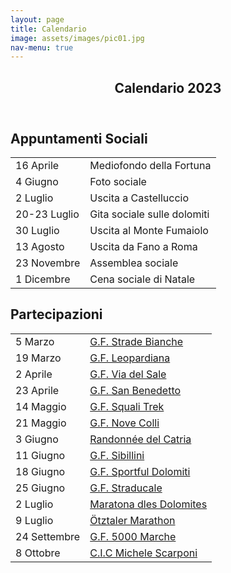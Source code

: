 ```yaml
---
layout: page
title: Calendario
image: assets/images/pic01.jpg
nav-menu: true
---
```


<!-- Main -->
<div id="main" class="alt">

<!-- One -->
<section id="one">
  <div class="inner">
    <header class="major">
      <h1>Calendario 2023</h1>
    </header>
    <div class="row">
      <div class="6u 12u$(small)">
        <h2>Appuntamenti Sociali</h2>
        <div class="table-wrapper">
          <table class="alt">
            <tbody>
              <tr>
                <td>16 Aprile</td>
                <td>Mediofondo della Fortuna</td>
              </tr>
              <tr>
                <td>4 Giugno</td>
                <td>Foto sociale</td>
              </tr>
              <tr>
                <td>2 Luglio</td>
                <td>Uscita a Castelluccio</td>
              </tr>
              <tr>
                <td>20-23 Luglio</td>
                <td>Gita sociale sulle dolomiti</td>
              </tr>
              <tr>
                <td>30 Luglio</td>
                <td>Uscita al Monte Fumaiolo</td>
              </tr>
              <tr>
                <td>13 Agosto</td>
                <td>Uscita da Fano a Roma</td>
              </tr>
              <tr>
                <td>23 Novembre</td>
                <td>Assemblea sociale</td>
              </tr>
              <tr>
                <td>1 Dicembre</td>
                <td>Cena sociale di Natale</td>
              </tr>
            </tbody>
          </table>
        </div>
      </div>
      <div class="6u$ 12u$(small)">
        <h2>Partecipazioni</h2>
        <div class="table-wrapper">
          <table class="alt">
            <tbody>
              <tr>
                <td>5 Marzo</td>
                <td><a href="https://gfstradebianche.it/" target="_blank">G.F. Strade Bianche</a></td>
              </tr>
              <tr>
                <td>19 Marzo</td>
                <td><a href="http://www.fondoleopardiana.com/" target="_blank">G.F. Leopardiana</a></td>
              </tr>
              <tr>
                <td>2 Aprile</td>
                <td><a href="https://www.granfondoviadelsale.com/" target="_blank">G.F. Via del Sale</a></td>
              </tr>
              <tr>
                <td>23 Aprile</td>
                <td><a href="https://www.granfondosanbenedettodeltronto.it/" target="_blank">G.F. San Benedetto</a></td>
              </tr>
              <tr>
                <td>14 Maggio</td>
                <td><a href="https://www.granfondosquali.it/" target="_blank">G.F. Squali Trek</a></td>
              </tr>
              <tr>
                <td>21 Maggio</td>
                <td><a href="https://www.novecolli.it/" target="_blank">G.F. Nove Colli</a></td>
              </tr>
              <tr>
                <td>3 Giugno</td>
                <td><a href="https://www.facebook.com/profile.php?id=100075917361917" target="_blank">Randonnée del Catria</a></td>
              </tr>
              <tr>
                <td>11 Giugno</td>
                <td><a href="https://www.granfondodeisibillini.it/" target="_blank">G.F. Sibillini</a></td>
              </tr>
              <tr>
                <td>18 Giugno</td>
                <td><a href="https://www.sportfuldolomitirace.it/" target="_blank">G.F. Sportful Dolomiti</a></td>
              </tr>
              <tr>
                <td>25 Giugno</td>
                <td><a href="https://cicloducaleurbino.it/la-straducale/" target="_blank">G.F. Straducale</a></td>
              </tr>
              <tr>
                <td>2 Luglio</td>
                <td><a href="https://www.maratona.it/it/" target="_blank">Maratona dles Dolomites</a></td>
              </tr>
              <tr>
                <td>9 Luglio</td>
                <td><a href="https://www.oetztaler-radmarathon.com/it/home.html" target="_blank">Ötztaler Marathon</a></td>
              </tr>
              <tr>
                <td>24 Settembre</td>
                <td><a href="https://www.5milamarche.com/" target="_blank">G.F. 5000 Marche</a></td>
              </tr>
              <tr>
                <td>8 Ottobre</td>
                <td><a href="https://www.michelescarponi.it/granfondo/" target="_blank">C.I.C Michele Scarponi</a></td>
              </tr>
            </tbody>
          </table>
        </div>
      </div>
    </div>
  </div>
</section>
